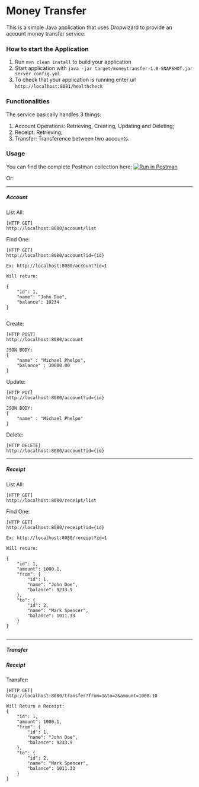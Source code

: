 # Money Transfer

This is a simple Java application that uses Dropwizard to provide
an account money transfer service. 

### How to start the Application

1. Run `mvn clean install` to build your application
1. Start application with `java -jar target/moneytransfer-1.0-SNAPSHOT.jar server config.yml`
1. To check that your application is running enter url `http://localhost:8081/healthcheck`

### Functionalities

The service basically handles 3 things:

1. Account Operations: Retrieving, Creating, Updating and Deleting;
1. Receipt: Retrieving;
1. Transfer: Transference between two accounts.

### Usage

You can find the complete Postman collection here: [![Run in Postman](https://run.pstmn.io/button.svg)](https://app.getpostman.com/run-collection/5820b307bef0c3288e6e)

Or:

---
##### Account

List All:
```
[HTTP GET]
http://localhost:8080/account/list 
```
Find One:
```
[HTTP GET]
http://localhost:8080/account?id={id}

Ex: http://localhost:8080/account?id=1

Will return:

{
    "id": 1,
    "name": "John Doe",
    "balance": 10234
}
  
```
Create:
```
[HTTP POST]
http://localhost:8080/account

JSON BODY: 
{
    "name" : "Michael Phelps",
    "balance" : 30000.00 
}
```
Update:
```
[HTTP PUT]
http://localhost:8080/account?id={id}

JSON BODY: 
{
    "name" : "Michael Phelpo"
}
```
Delete:
```
[HTTP DELETE]
http://localhost:8080/account?id={id}
```

---

##### Receipt

List All:
```
[HTTP GET]
http://localhost:8080/receipt/list 
```
Find One:
```
[HTTP GET]
http://localhost:8080/receipt?id={id}

Ex: http://localhost:8080/receipt?id=1

Will return:

{
    "id": 1,
    "amount": 1000.1,
    "from": {
        "id": 1,
        "name": "John Doe",
        "balance": 9233.9
    },
    "to": {
        "id": 2,
        "name": "Mark Spencer",
        "balance": 1011.33
    }
}
  
```

---

##### Transfer
##### Receipt

Transfer:
```
[HTTP GET]
http://localhost:8080/transfer?from=1&to=2&amount=1000.10

Will Return a Receipt:
{
    "id": 1,
    "amount": 1000.1,
    "from": {
        "id": 1,
        "name": "John Doe",
        "balance": 9233.9
    },
    "to": {
        "id": 2,
        "name": "Mark Spencer",
        "balance": 1011.33
    }
} 
 
```
